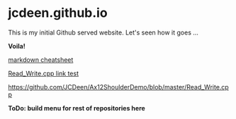 # jcdeen.github.io

This is my initial Github served website.
Let's seen how it goes ...

<b>Voila!</b>

<a href="https://jcdeen.github.com/markdown-cheat-sheet.md">markdown cheatsheet</a>

<a href="https://jcdeen.github.com/Ax12ShoulderDemo/blob/master/Read_Write.cpp"> 
  Read_Write.cpp link test
</a>

https://github.com/JCDeen/Ax12ShoulderDemo/blob/master/Read_Write.cpp

<b>ToDo: build menu for rest of repositories here</b>
